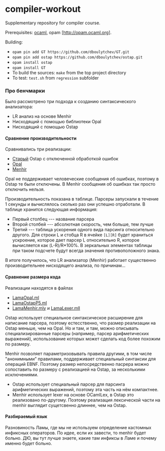 # compiler-workout

Supplementary repository for compiler course.

Prerequisites: [ocaml](http://ocaml.org), opam [http://opam.ocaml.org].

Building:

* `opam pin add GT https://github.com/dboulytchev/GT.git`
* `opam pin add ostap https://github.com/dboulytchev/ostap.git`
* `opam install ostap`
* `opam install GT`
* To build the sources: `make` from the top project directory
* To test: `test.sh` from `regression` subfolder



### Про бенчмарки

Было рассмотрено три подхода к созданию синтаксического анализатора:

* LR анализ на основе Menhir
* Нисходящий с помощью библиотеки Opal
* Нисходящий с помощью Ostap

#### Сравнение производительности

Сравнивались три реализации:

* [Старый](https://github.com/Kakadu/ostap/tree/master-very-old) Ostap с отключенной обработкой ошибок
* [Opal](https://github.com/pyrocat101/opal)
* [Menhir](http://gitlab.inria.fr/fpottier/menhir)

Opal не поддерживает человеческие сообщения об ошибках, поэтому в Ostap те были отключены. В Menhir сообщения об
ошибках так просто отключить нельзя.

Производительность показана в таблице. Парсеры запускали в течение 1 секунды и вычислялось сколько раз они успешно отработали. В таблице хранится следующая информация:

* Первый столбец --- название парсера
* Второй столбей --- абсолютная скорость, чем больше, тем лучше
* Третий --- таблица ускорения одного вида парсинга относительно другого. Для строки L и стобца R в ячейке `[L][R]` будет храниться ускроение, которое дает парсер L относительно R, которое вычисляется как (L-R)/R*100%. В зеркальных элементах таблицы при  таком подсчете будут всегда значения противоположного знака.

В итоге получилось, что LR анализатор (Menhir) работает существенно производительнее нисходящего анализа, по причинам...

#### Сравнение размера кода

Реализации находятся в файлах

* [LamaOpal.ml](src/LamaOpal.ml)
* [LamaOstapP5.ml](src/LamaOstapP5.ml)
* [LamaMenhir.mly](src/LamaMenhir.mly) и [LamaLexer.mll](src/LamaLexer.mll)

Ostap использует специальное синтаксическое расширение для написание парсера, поэтому естесственно, что размер реализации на Ostap меньше, чем на Opal. Но и там, и там, можно описывать специализированные парсеры (например, парсер арифметических выражений), использование которых может сделать код более похожим по размеру.

Menhir позволяет параметризовывать правила другими, в том числе "анонимными" правилами, поддерживает специальный синтаксии для операций EBNF. Поэтому размер непосредственно пасрера можно сопоставить по размеру с реализацией на Ostap, за несколькими исключениями.

* Ostap использует специальный парсер для парсинга арифметических выражений, поэтому эта часть на нём компактнее.
* Menhir использует lexer на основе OCamlLex, в Ostap это реализовано по-другому. Поэтому реализация лексической части на menhir выглядит сущетсвенно длиннее, чем на Ostap.

#### Разбираемый язык

Разновиность Ламы, где мы не используем определение кастомных инфиксных операторов. По идее, если их завести, то menhir будет больно. ДЮ, вы тут лучше знаете, какие там инфиксы в Ламе и почему именно будет больно.

